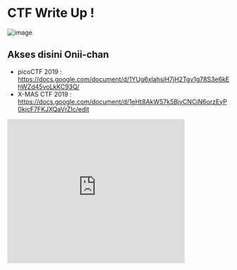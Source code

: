 # CTF Write Up ! 

![image](http://pa1.narvii.com/5862/a247abf2de180e8fd9b4643aefa36ffd1a19d264_hq.gif)

## Akses disini Onii-chan 
- picoCTF 2019 : https://docs.google.com/document/d/1YUg6xlahsjH7jH2Tgv1g78S3e6kEhWZd45voLkKC93Q/
- X-MAS CTF 2019 : https://docs.google.com/document/d/1eHt8AkW57k5BjvCNCiN6orzEyP0kjcF7FKJXQaVrZIc/edit
<iframe src="https://onedrive.live.com/embed?cid=CA582F2BC3AD1590&resid=CA582F2BC3AD1590%2133463&authkey=AFh1O3tkDLAQzzw&em=2" width="402" height="327" frameborder="0" scrolling="no"></iframe>
